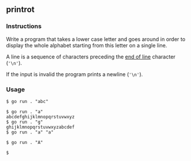 ## printrot

### Instructions

Write a program that takes a lower case letter and goes around in order to display the whole alphabet starting from
this letter on a single line.

A line is a sequence of characters preceding the [end of line](https://en.wikipedia.org/wiki/Newline) character (`'\n'`).

If the input is invalid the program prints a newline (`'\n'`).

### Usage

```console
$ go run . "abc"

$ go run . "a"
abcdefghijklmnopqrstuvwxyz
$ go run . "g"
ghijklmnopqrstuvwxyzabcdef
$ go run . "a" "a"

$ go run . "A"

$
```
